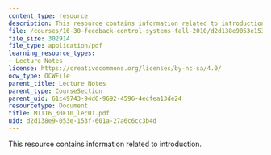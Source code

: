 ```yaml
---
content_type: resource
description: This resource contains information related to introduction.
file: /courses/16-30-feedback-control-systems-fall-2010/d2d138e9053e153f601a27a6c6cc3b4d_MIT16_30F10_lec01.pdf
file_size: 302914
file_type: application/pdf
learning_resource_types:
- Lecture Notes
license: https://creativecommons.org/licenses/by-nc-sa/4.0/
ocw_type: OCWFile
parent_title: Lecture Notes
parent_type: CourseSection
parent_uid: 61c49743-94d6-9692-4596-4ecfea13de24
resourcetype: Document
title: MIT16_30F10_lec01.pdf
uid: d2d138e9-053e-153f-601a-27a6c6cc3b4d
---
```

This resource contains information related to introduction.